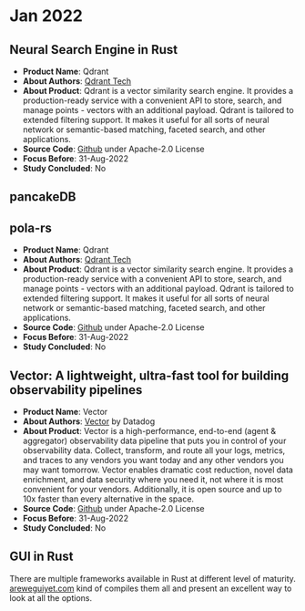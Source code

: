 # Jan 2022

## Neural Search Engine in Rust
* **Product Name**: Qdrant
* **About Authors**: [Qdrant Tech](https://qdrant.tech/) 
* **About Product**: Qdrant is a vector similarity search engine. It provides a production-ready service with a convenient API to store, search, and manage points - vectors with an additional payload. Qdrant is tailored to extended filtering support. It makes it useful for all sorts of neural network or semantic-based matching, faceted search, and other applications.
* **Source Code**: [Github](https://github.com/qdrant/qdrant) under Apache-2.0 License
* **Focus Before**: 31-Aug-2022
* **Study Concluded**: No

## pancakeDB

## pola-rs
* **Product Name**: Qdrant
* **About Authors**: [Qdrant Tech](https://qdrant.tech/)
* **About Product**: Qdrant is a vector similarity search engine. It provides a production-ready service with a convenient API to store, search, and manage points - vectors with an additional payload. Qdrant is tailored to extended filtering support. It makes it useful for all sorts of neural network or semantic-based matching, faceted search, and other applications.
* **Source Code**: [Github](https://github.com/qdrant/qdrant) under Apache-2.0 License
* **Focus Before**: 31-Aug-2022
* **Study Concluded**: No

## Vector: A lightweight, ultra-fast tool for building observability pipelines
* **Product Name**: Vector
* **About Authors**: [Vector](https://vector.dev/) by Datadog
* **About Product**: Vector is a high-performance, end-to-end (agent & aggregator) observability data pipeline that puts you in control of your observability data. Collect, transform, and route all your logs, metrics, and traces to any vendors you want today and any other vendors you may want tomorrow. Vector enables dramatic cost reduction, novel data enrichment, and data security where you need it, not where it is most convenient for your vendors. Additionally, it is open source and up to 10x faster than every alternative in the space.
* **Source Code**: [Github](https://github.com/vectordotdev/vector?) under Apache-2.0 License
* **Focus Before**: 31-Aug-2022
* **Study Concluded**: No

## GUI in Rust
There are multiple frameworks available in Rust at different level of maturity. [areweguiyet.com](areweguiyet.com) kind of compiles them all and present an excellent way to look at all the options.
